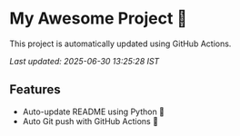 # My Awesome Project 🚀

This project is automatically updated using GitHub Actions.

_Last updated: 2025-06-30 13:25:28 IST_

## Features
- Auto-update README using Python 🐍
- Auto Git push with GitHub Actions 🤖
